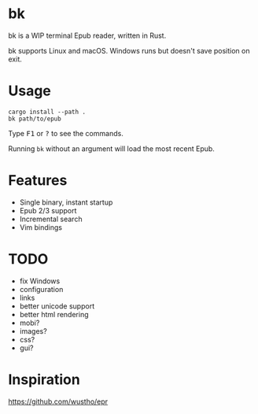 # bk
bk is a WIP terminal Epub reader, written in Rust.

bk supports Linux and macOS. Windows runs but doesn't save position on exit.

# Usage

    cargo install --path .
    bk path/to/epub

Type <kbd>F1</kbd> or <kbd>?</kbd> to see the commands.

Running `bk` without an argument will load the most recent Epub.

# Features
- Single binary, instant startup
- Epub 2/3 support
- Incremental search
- Vim bindings

# TODO
- fix Windows
- configuration
- links
- better unicode support
- better html rendering
- mobi?
- images?
- css?
- gui?

# Inspiration
<https://github.com/wustho/epr>
